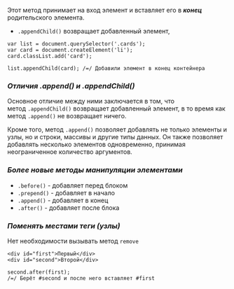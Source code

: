 Этот метод принимает на вход элемент и вставляет его в **_конец_** родительского элемента.

- `.appendChild()` возвращает добавленный элемент,

```
var list = document.querySelector('.cards');
var card = document.createElement('li');
card.classList.add('card');

list.appendChild(card); /=/ Добавили элемент в конец контейнера
```

### _Отличия .append() и .appendChild()_

Основное отличие между ними заключается в том, что метод `.appendChild()` возвращает добавленный элемент, в то время как метод `.append()` не возвращает ничего.

Кроме того, метод `.append()` позволяет добавлять не только элементы и узлы, но и строки, массивы и другие типы данных. Он также позволяет добавлять несколько элементов одновременно, принимая неограниченное количество аргументов.

### _Более новые методы манипуляции элементами_

- `.before()` - добавляет перед блоком
- `.prepend()` - добавляет в начало
- `.append()` - добавляет в конец
- `.after()` - добавляет после блока

### _Поменять местами теги (узлы)_

Нет необходимости вызывать метод `remove`
```
<div id="first">Первый</div>
<div id="second">Второй</div>
```

```
second.after(first); 
/=/ Берёт #second и после него вставляет #first
```

